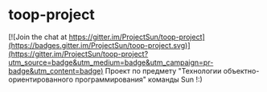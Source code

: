 ﻿# toop-project

[![Join the chat at https://gitter.im/ProjectSun/toop-project](https://badges.gitter.im/ProjectSun/toop-project.svg)](https://gitter.im/ProjectSun/toop-project?utm_source=badge&utm_medium=badge&utm_campaign=pr-badge&utm_content=badge)
Проект по предмету "Технологии объектно-ориентированного программирования" команды Sun !:)
